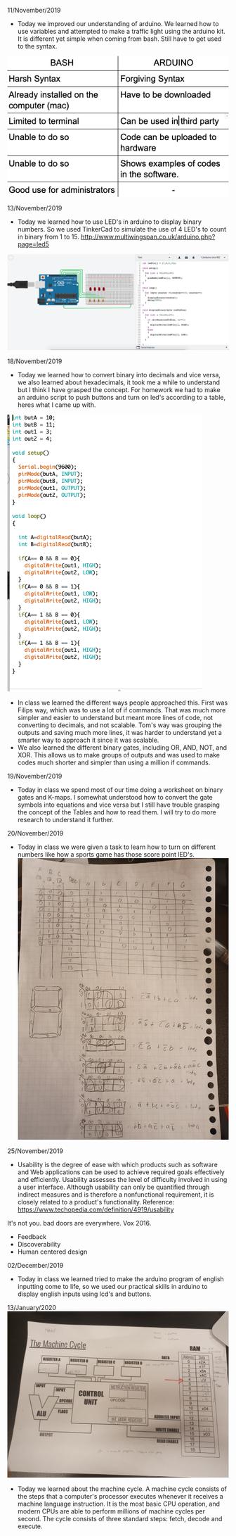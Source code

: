 11/November/2019
- Today we improved our understanding of arduino. We learned how to use variables and attempted to make a traffic light using the arduino kit. It is different yet simple when coming from bash. Still have to get used to the syntax.


![BASH vs Arduino](bashvsarduino.png)

13/November/2019
- Today we learned how to use LED's in arduino to display binary numbers. So we used TinkerCad to simulate the use of 4 LED's to count in binary from 1 to 15.
http://www.multiwingspan.co.uk/arduino.php?page=led5 

![Binary LED code](binaryled.png)

18/November/2019
- Today we learned how to convert binary into decimals and vice versa, we also learned about hexadecimals, it took me a while to understand but I think I have grasped the concept. For homework we had to make an arduino script to push buttons and turn on led's according to a table, heres what I came up with.

![Binary button led code](binarytodecimal.png)

- In class we learned the different ways people approached this. First was Filips way, which was to use a lot of if commands. That was much more simpler and easier to understand but meant more lines of code, not converting to decimals, and not scalable. Tom's way was grouping the outputs and saving much more lines, it was harder to understand yet a smarter way to approach it since it was scalable.
- We also learned the different binary gates, including OR, AND, NOT, and XOR. This allows us to make groups of outputs and was used to make codes much shorter and simpler than using a million if commands.

19/November/2019

- Today in class we spend most of our time doing a worksheet on binary gates and K-maps. I somewhat understood how to convert the gate symbols into equations and vice versa but I still have trouble grasping the concept of the Tables and how to read them. I will try to do more research to understand it further.

20/November/2019
- Today in class we were given a task to learn how to turn on different numbers like how a sports game has those score point lED's. 
![Binary button led table](binaryledtable.jpg)

25/November/2019
- Usability is the degree of ease with which products such as software and Web applications can be used to achieve required goals effectively and efficiently. Usability assesses the level of difficulty involved in using a user interface. Although usability can only be quantified through indirect measures and is therefore a nonfunctional requirement, it is closely related to a product's functionality.
Reference:
https://www.techopedia.com/definition/4919/usability 

It's not you. bad doors are everywhere. Vox 2016.

- Feedback
- Discoverability
- Human centered design


02/December/2019
- Today in class we learned tried to make the arduino program of english inputting come to life, so we used our practical skills in arduino to display english inputs using lcd's and buttons.

13/January/2020
![Machine Cycle](machine.jpg)
- Today we learned about the machine cycle. A machine cycle consists of the steps that a computer's processor executes whenever it receives a machine language instruction. It is the most basic CPU operation, and modern CPUs are able to perform millions of machine cycles per second. The cycle consists of three standard steps: fetch, decode and execute. 
